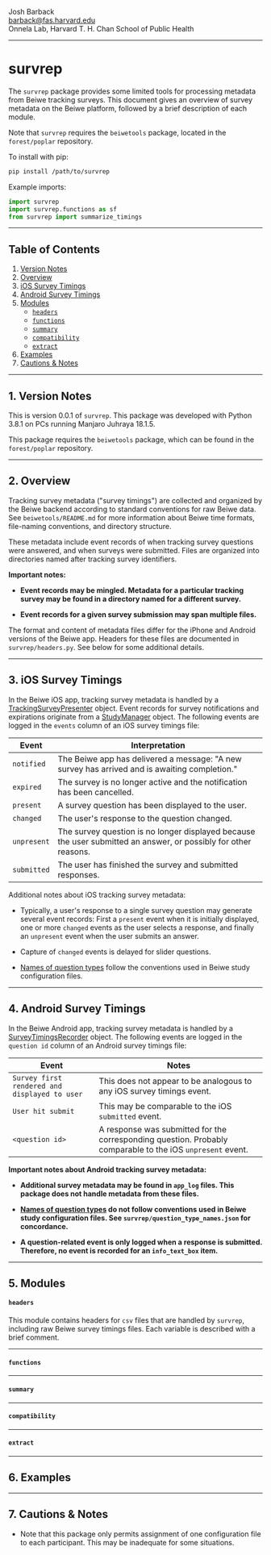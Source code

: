 Josh Barback  
barback@fas.harvard.edu  
Onnela Lab, Harvard T. H. Chan School of Public Health

___
survrep
===

The `survrep` package provides some limited tools for processing metadata from Beiwe tracking surveys.  This document gives an overview of survey metadata on the Beiwe platform, followed by a brief description of each module.

Note that `survrep` requires the `beiwetools` package, located in the `forest/poplar` repository.  

To install with pip:

```bash
pip install /path/to/survrep
```

Example imports:

```python
import survrep
import survrep.functions as sf
from survrep import summarize_timings
```

___
## Table of Contents
1.  [Version Notes](#version)  
2.  [Overview](#overview)  
3.  [iOS Survey Timings](#ios)
4.  [Android Survey Timings](#android)
5.  [Modules](#modules)
    * [`headers`](#headers)      
	* [`functions`](#functions)  
	* [`summary`](#summary)  
	* [`compatibility`](#compatibility)  	
	* [`extract`](#extract)  	
6.  [Examples](#examples)  
7.  [Cautions & Notes](#cautions)  


___
## 1. Version Notes <a name="version"/>  

This is version 0.0.1 of `survrep`.  This package was developed with Python 3.8.1 on PCs running Manjaro Juhraya 18.1.5.

This package requires the `beiwetools` package, which can be found in the `forest/poplar` repository.

___
## 2. Overview <a name="version"/>

Tracking survey metadata ("survey timings") are collected and organized by the Beiwe backend according to standard conventions for raw Beiwe data.  See `beiwetools/README.md` for more information about Beiwe time formats, file-naming conventions, and directory structure.

These metadata include event records of when tracking survey questions were answered, and when surveys were submitted.  Files are organized into directories named after tracking survey identifiers.  

**Important notes:**

* **Event records may be mingled.  Metadata for a particular tracking survey may be found in a directory named for a different survey.**

* **Event records for a given survey submission may span multiple files.**


The format and content of metadata files differ for the iPhone and Android versions of the Beiwe app.  Headers for these files are documented in `survrep/headers.py`.  See below for some additional details.

___
## 3. iOS Survey Timings <a name="ios"/>

In the Beiwe iOS app, tracking survey metadata is handled by a [TrackingSurveyPresenter](https://github.com/onnela-lab/beiwe-ios/blob/master/Beiwe/Controllers/TrackingSurveyPresenter.swift) object.  Event records for survey notifications and expirations originate from a [StudyManager](https://github.com/onnela-lab/beiwe-ios/blob/master/Beiwe/Managers/StudyManager.swift) object.  The following events are logged in the `events` column of an iOS survey timings file:

| **Event** | **Interpretation** |
|-----------|-----------|
| `notified` | The Beiwe app has delivered a message: "A new survey has arrived and is awaiting completion." |
| `expired` | The survey is no longer active and the notification has been cancelled. |
| `present` | A survey question has been displayed to the user.|
| `changed` | The user's response to the question changed.|
| `unpresent` | The survey question is no longer displayed because the user submitted an answer, or possibly for other reasons. |
| `submitted` | The user has finished the survey and submitted responses. |

Additional notes about iOS tracking survey metadata:

* Typically, a user's response to a single survey question may generate several event records: First a `present` event when it is initially displayed, one or more `changed` events as the user selects a response, and finally an `unpresent` event when the user submits an answer.

* Capture of `changed` events is delayed for slider questions.

* [Names of question types](https://github.com/onnela-lab/beiwe-ios/blob/master/Beiwe/Models/GenericSurveyQuestion.swift) follow the conventions used in Beiwe study configuration files.




___
## 4. Android Survey Timings <a name="android"/>

In the Beiwe Android app, tracking survey metadata is handled by a [SurveyTimingsRecorder](https://github.com/onnela-lab/beiwe-android/blob/master/app/src/main/java/org/beiwe/app/survey/SurveyTimingsRecorder.java) object.  The following events are logged in the `question id` column of an Android survey timings file:

| **Event** | **Notes** |
|-----------|-----------|
|`Survey first rendered and displayed to user`| This does not appear to be analogous to any iOS survey timings event. |
|`User hit submit`| This may be comparable to the iOS `submitted` event. |
|`<question id>`| A response was submitted for the corresponding question.  Probably comparable to the iOS `unpresent` event. |


**Important notes about Android tracking survey metadata:**

* **Additional survey metadata may be found in `app_log` files.  This package does not handle metadata from these files.**

* **[Names of question types](https://github.com/onnela-lab/beiwe-android/blob/master/app/src/main/java/org/beiwe/app/survey/QuestionType.java) do not follow conventions used in Beiwe study configuration files.  See `survrep/question_type_names.json` for concordance.**

* **A question-related event is only logged when a response is submitted.  Therefore, no event is recorded for an `info_text_box` item.**


___
## 5. Modules <a name="modules"/>

#### `headers` <a name="headers"/>
This module contains headers for `csv` files that are handled by `survrep`, including raw Beiwe survey timings files.  Each variable is described with a brief comment.


___
#### `functions` <a name="functions"/>

___
#### `summary` <a name="summary"/>


___
#### `compatibility` <a name="compatibility"/>

___
#### `extract` <a name="extract"/>

___
## 6. Examples <a name="examples"/>

___
## 7. Cautions & Notes <a name="cautions"/>

* Note that this package only permits assignment of one configuration file to each participant.  This may be inadequate for some situations.

